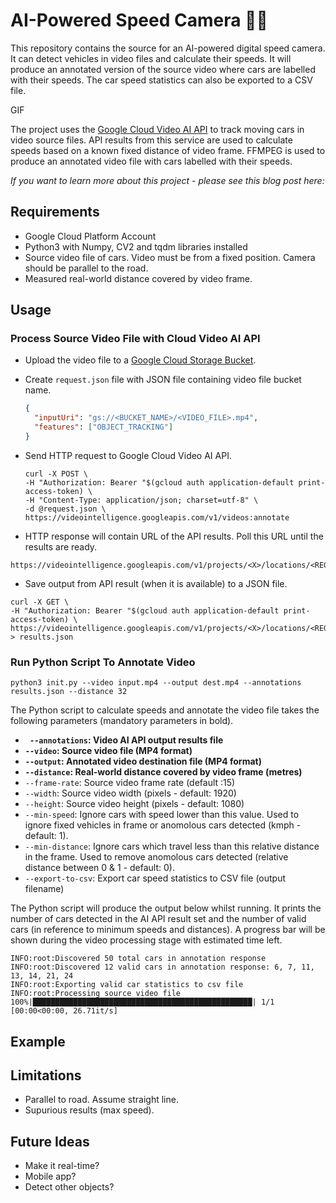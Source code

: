 # AI-Powered Speed Camera 🚗📸

This repository contains the source for an AI-powered digital speed camera. It can detect vehicles in video files and calculate their speeds. It will produce an annotated version of the source video where cars are labelled with their speeds. The car speed statistics can also be exported to a CSV file.

GIF

The project uses the [Google Cloud Video AI API](https://cloud.google.com/video-intelligence) to track moving cars in video source files. API results from this service are used to calculate speeds based on a known fixed distance of video frame. FFMPEG is used to produce an annotated video file with cars labelled with their speeds.

*If you want to learn more about this project - please see this blog post here:*

## Requirements

- Google Cloud Platform Account
- Python3 with Numpy, CV2 and tqdm libraries installed
- Source video file of cars. Video must be from a fixed position. Camera should be parallel to the road. 
- Measured real-world distance covered by video frame.

## Usage

### Process Source Video File with Cloud Video AI API

- Upload the video file to a [Google Cloud Storage Bucket](https://cloud.google.com/storage).

- Create `request.json` file with JSON file containing video file bucket name.

  ```json
  {
    "inputUri": "gs://<BUCKET_NAME>/<VIDEO_FILE>.mp4",
    "features": ["OBJECT_TRACKING"]
  }
  ```

- Send HTTP request to Google Cloud Video AI API.

  ```
  curl -X POST \                                                                                                            
  -H "Authorization: Bearer "$(gcloud auth application-default print-access-token) \
  -H "Content-Type: application/json; charset=utf-8" \
  -d @request.json \
  https://videointelligence.googleapis.com/v1/videos:annotate
  ```

- HTTP response will contain URL of the API results. Poll this URL until the results are ready.

```
https://videointelligence.googleapis.com/v1/projects/<X>/locations/<REGION>/operations/<Y>
```

- Save output from API result (when it is available) to a JSON file.

```
curl -X GET \                                                                                                              
-H "Authorization: Bearer "$(gcloud auth application-default print-access-token) \
https://videointelligence.googleapis.com/v1/projects/<X>/locations/<REGION>/operations/<Y> > results.json
```

### Run Python Script To Annotate Video

```
python3 init.py --video input.mp4 --output dest.mp4 --annotations results.json --distance 32
```

The Python script to calculate speeds and annotate the video file takes the following parameters (mandatory parameters in bold).

- **` --annotations`: Video AI API output results file**
- **`--video`: Source video file (MP4 format)**
- **`--output`: Annotated video destination file (MP4 format)**
- **`--distance`: Real-world distance covered by video frame (metres)**
- `--frame-rate`: Source video frame rate (default :15)
- `--width`: Source video width (pixels - default: 1920)
- `--height`: Source video height (pixels - default: 1080)
- `--min-speed`: Ignore cars with speed lower than this value. Used to ignore fixed vehicles in frame or anomolous cars detected (kmph - default: 1). 
- `--min-distance`: Ignore cars which travel less than this relative distance in the frame. Used to remove anomolous cars detected (relative distance between 0 & 1 - default: 0). 
- `--export-to-csv`: Export car speed statistics to CSV file (output filename)

The Python script will produce the output below whilst running. It prints the number of cars detected in the AI API result set and the number of valid cars (in reference to minimum speeds and distances). A progress bar will be shown during the video processing stage with estimated time left.

```
INFO:root:Discovered 50 total cars in annotation response
INFO:root:Discovered 12 valid cars in annotation response: 6, 7, 11, 13, 14, 21, 24
INFO:root:Exporting valid car statistics to csv file
INFO:root:Processing source video file
100%|█████████████████████████████████████████████████| 1/1 [00:00<00:00, 26.71it/s]
```

## Example



## Limitations

- Parallel to road. Assume straight line.
- Supurious results (max speed).

## Future Ideas

- Make it real-time?
- Mobile app?
- Detect other objects?


